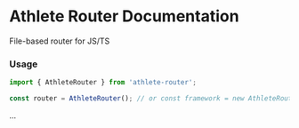 # Athlete Router Documentation

File-based router for JS/TS

### Usage

```typescript
import { AthleteRouter } from 'athlete-router';

const router = AthleteRouter(); // or const framework = new AthleteRouter();
```

...
